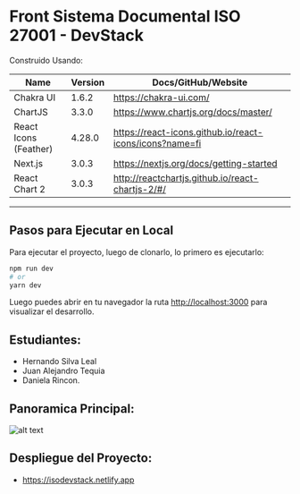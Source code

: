 # Front Sistema Documental ISO 27001 - DevStack

Construido Usando:

| Name | Version | Docs/GitHub/Website |
| ----------- | ----------- | ----------- |
| Chakra UI | 1.6.2 | https://chakra-ui.com/ |
| ChartJS   | 3.3.0 | https://www.chartjs.org/docs/master/ |
| React  Icons (Feather) | 4.28.0 | https://react-icons.github.io/react-icons/icons?name=fi |
| Next.js | 3.0.3 | https://nextjs.org/docs/getting-started |
| React Chart 2 | 3.0.3 | http://reactchartjs.github.io/react-chartjs-2/#/ |

---

## Pasos para Ejecutar en Local

Para ejecutar el proyecto, luego de clonarlo, lo primero es ejecutarlo:

```bash
npm run dev
# or
yarn dev
```

Luego puedes abrir en tu navegador la ruta [http://localhost:3000](http://localhost:3000) para visualizar el desarrollo.

## Estudiantes:

- Hernando Silva Leal
- Juan Alejandro Tequia
- Daniela Rincon.

## Panoramica Principal:

![alt text](https://github.com/HernandoSilvaLeal/front_devstack/blob/main/public/PanoramicaMain.png)

## Despliegue del Proyecto:

- https://isodevstack.netlify.app
